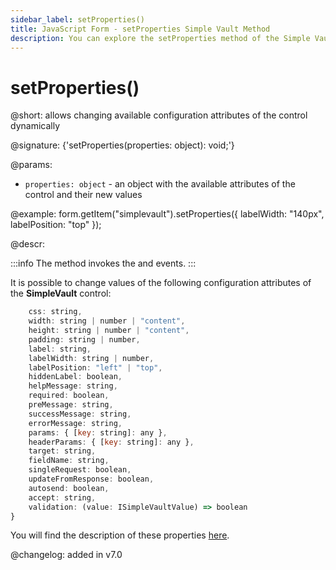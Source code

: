 ```yaml
---
sidebar_label: setProperties()
title: JavaScript Form - setProperties Simple Vault Method 
description: You can explore the setProperties method of the Simple Vault control of Form in the documentation of the DHTMLX JavaScript UI library. Browse developer guides and API reference, try out code examples and live demos, and download a free 30-day evaluation version of DHTMLX Suite.
---
```


# setProperties()

@short: allows changing available configuration attributes of the control dynamically

@signature: {'setProperties(properties: object): void;'}

@params:
- `properties: object` - an object with the available attributes of the control and their new values

@example:
form.getItem("simplevault").setProperties({
    labelWidth: "140px", 
    labelPosition: "top"
});
 
@descr:

:::info
The method invokes the [](form/api/simplevault/simplevault_afterchangeproperties_event.md) and [](form/api/simplevault/simplevault_beforechangeproperties_event.md) events.
:::

It is possible to change values of the following configuration attributes of the **SimpleVault** control:

```javascript
    css: string,
    width: string | number | "content",
    height: string | number | "content",
    padding: string | number,
    label: string,
    labelWidth: string | number,
    labelPosition: "left" | "top",
    hiddenLabel: boolean,
    helpMessage: string,
    required: boolean,
    preMessage: string,
    successMessage: string,
    errorMessage: string,
    params: { [key: string]: any },
    headerParams: { [key: string]: any },
    target: string,
    fieldName: string,
    singleRequest: boolean,
    updateFromResponse: boolean,
    autosend: boolean,
    accept: string,
    validation: (value: ISimpleVaultValue) => boolean
}
```

You will find the description of these properties [here](form/api/simplevault/api_simplevault_properties.md).

@changelog: added in v7.0
